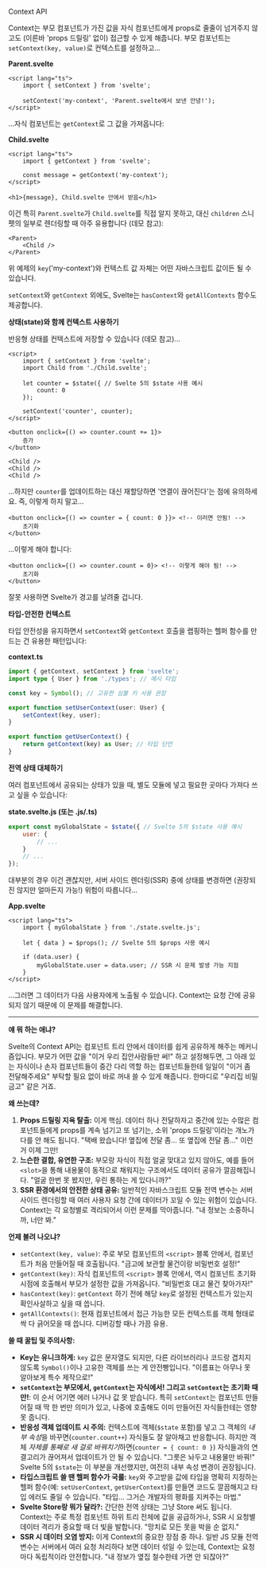 Context API

Context는 부모 컴포넌트가 가진 값을 자식 컴포넌트에게 props로 줄줄이 넘겨주지 않고도 (이른바 'props 드릴링' 없이) 접근할 수 있게 해줍니다. 부모 컴포넌트는 `setContext(key, value)`로 컨텍스트를 설정하고...

**Parent.svelte**
```svelte
<script lang="ts">
	import { setContext } from 'svelte';

	setContext('my-context', 'Parent.svelte에서 보낸 안녕!');
</script>
```

...자식 컴포넌트는 `getContext`로 그 값을 가져옵니다:

**Child.svelte**
```svelte
<script lang="ts">
	import { getContext } from 'svelte';

	const message = getContext('my-context');
</script>

<h1>{message}, Child.svelte 안에서 받음</h1>
```

이건 특히 `Parent.svelte`가 `Child.svelte`를 직접 알지 못하고, 대신 `children` 스니펫의 일부로 렌더링할 때 아주 유용합니다 (데모 참고):

```svelte
<Parent>
	<Child />
</Parent>
```

위 예제의 `key`('my-context')와 컨텍스트 값 자체는 어떤 자바스크립트 값이든 될 수 있습니다.

`setContext`와 `getContext` 외에도, Svelte는 `hasContext`와 `getAllContexts` 함수도 제공합니다.

**상태(state)와 함께 컨텍스트 사용하기**

반응형 상태를 컨텍스트에 저장할 수 있습니다 (데모 참고)...

```svelte
<script>
	import { setContext } from 'svelte';
	import Child from './Child.svelte';

	let counter = $state({ // Svelte 5의 $state 사용 예시
		count: 0
	});

	setContext('counter', counter);
</script>

<button onclick={() => counter.count += 1}>
	증가
</button>

<Child />
<Child />
<Child />
```

...하지만 `counter`를 업데이트하는 대신 재할당하면 '연결이 끊어진다'는 점에 유의하세요. 즉, 이렇게 하지 말고...

```svelte
<button onclick={() => counter = { count: 0 }}> <!-- 이러면 안됨! -->
	초기화
</button>
```

...이렇게 해야 합니다:

```svelte
<button onclick={() => counter.count = 0}> <!-- 이렇게 해야 됨! -->
	초기화
</button>
```

잘못 사용하면 Svelte가 경고를 날려줄 겁니다.

**타입-안전한 컨텍스트**

타입 안전성을 유지하면서 `setContext`와 `getContext` 호출을 랩핑하는 헬퍼 함수를 만드는 건 유용한 패턴입니다:

**context.ts**
```typescript
import { getContext, setContext } from 'svelte';
import type { User } from './types'; // 예시 타입

const key = Symbol(); // 고유한 심볼 키 사용 권장

export function setUserContext(user: User) {
	setContext(key, user);
}

export function getUserContext() {
	return getContext(key) as User; // 타입 단언
}
```

**전역 상태 대체하기**

여러 컴포넌트에서 공유되는 상태가 있을 때, 별도 모듈에 넣고 필요한 곳마다 가져다 쓰고 싶을 수 있습니다:

**state.svelte.js (또는 .js/.ts)**
```javascript
export const myGlobalState = $state({ // Svelte 5의 $state 사용 예시
	user: {
		// ...
	}
	// ...
});
```

대부분의 경우 이건 괜찮지만, 서버 사이드 렌더링(SSR) 중에 상태를 변경하면 (권장되진 않지만 얼마든지 가능!) 위험이 따릅니다...

**App.svelte**
```svelte
<script lang="ts">
	import { myGlobalState } from './state.svelte.js';

	let { data } = $props(); // Svelte 5의 $props 사용 예시

	if (data.user) {
		myGlobalState.user = data.user; // SSR 시 문제 발생 가능 지점
	}
</script>
```

...그러면 그 데이터가 다음 사용자에게 노출될 수 있습니다. Context는 요청 간에 공유되지 않기 때문에 이 문제를 해결합니다.

---

**얘 뭐 하는 애냐?**

Svelte의 Context API는 컴포넌트 트리 안에서 데이터를 쉽게 공유하게 해주는 메커니즘입니다. 부모가 어떤 값을 "이거 우리 집안사람들만 써!" 하고 설정해두면, 그 아래 있는 자식이나 손자 컴포넌트들이 중간 다리 역할 하는 컴포넌트들한테 일일이 "이거 좀 전달해주세요" 부탁할 필요 없이 바로 꺼내 쓸 수 있게 해줍니다. 한마디로 "우리집 비밀금고" 같은 거죠.

**왜 쓰는데?**

1.  **Props 드릴링 지옥 탈출:** 이게 핵심. 데이터 하나 전달하자고 중간에 있는 수많은 컴포넌트들에게 props를 계속 넘기고 또 넘기는, 소위 'props 드릴링'이라는 개노가다를 안 해도 됩니다. "택배 왔습니다! 옆집에 전달 좀... 또 옆집에 전달 좀..." 이런 거 이제 그만!
2.  **느슨한 결합, 유연한 구조:** 부모랑 자식이 직접 얼굴 맞대고 있지 않아도, 예를 들어 `<slot>`을 통해 내용물이 동적으로 채워지는 구조에서도 데이터 공유가 깔끔해집니다. "얼굴 한번 못 봤지만, 우린 통하는 게 있다니까?"
3.  **SSR 환경에서의 안전한 상태 공유:** 일반적인 자바스크립트 모듈 전역 변수는 서버 사이드 렌더링할 때 여러 사용자 요청 간에 데이터가 꼬일 수 있는 위험이 있습니다. Context는 각 요청별로 격리되어서 이런 문제를 막아줍니다. "내 정보는 소중하니까, 너만 봐."

**언제 불려 나오냐?**

*   `setContext(key, value)`: 주로 부모 컴포넌트의 `<script>` 블록 안에서, 컴포넌트가 처음 만들어질 때 호출됩니다. "금고에 보관할 물건이랑 비밀번호 설정!"
*   `getContext(key)`: 자식 컴포넌트의 `<script>` 블록 안에서, 역시 컴포넌트 초기화 시점에 호출해서 부모가 설정한 값을 가져옵니다. "비밀번호 대고 물건 찾아가자!"
*   `hasContext(key)`: `getContext` 하기 전에 해당 `key`로 설정된 컨텍스트가 있는지 확인사살하고 싶을 때 씁니다.
*   `getAllContexts()`: 현재 컴포넌트에서 접근 가능한 모든 컨텍스트를 객체 형태로 싹 다 긁어모을 때 씁니다. 디버깅할 때나 가끔 유용.

**쓸 때 꿀팁 및 주의사항:**

*   **Key는 유니크하게:** `key` 값은 문자열도 되지만, 다른 라이브러리나 코드랑 겹치지 않도록 `Symbol()`이나 고유한 객체를 쓰는 게 안전빵입니다. "이름표는 아무나 못 알아보게 특수 제작으로!"
*   **`setContext`는 부모에서, `getContext`는 자식에서! 그리고 `setContext`는 초기화 때만!**: 이 순서 어기면 에러 나거나 값 못 받습니다. 특히 `setContext`는 컴포넌트 만들어질 때 딱 한 번만 의미가 있고, 나중에 호출해도 이미 만들어진 자식들한테는 영향 못 줍니다.
*   **반응성 객체 업데이트 시 주의:** 컨텍스트에 객체(`$state` 포함)를 넣고 그 객체의 *내부 속성*을 바꾸면(`counter.count++`) 자식들도 잘 알아채고 반응합니다. 하지만 객체 *자체를 통째로 새 걸로 바꿔치기*하면(`counter = { count: 0 }`) 자식들과의 연결고리가 끊어져서 업데이트가 안 될 수 있습니다. "그릇은 놔두고 내용물만 바꿔!" Svelte 5의 `$state`는 이 부분을 개선했지만, 여전히 내부 속성 변경이 권장됩니다.
*   **타입스크립트 쓸 땐 헬퍼 함수가 국룰:** `key`와 주고받을 값에 타입을 명확히 지정하는 헬퍼 함수(예: `setUserContext`, `getUserContext`)를 만들면 코드도 깔끔해지고 타입 에러도 줄일 수 있습니다. "타입... 그거슨 개발자의 평화를 지켜주는 마법."
*   **Svelte Store랑 뭐가 달라?:** 간단한 전역 상태는 그냥 Store 써도 됩니다. Context는 주로 특정 컴포넌트 하위 트리 전체에 값을 공급하거나, SSR 시 요청별 데이터 격리가 중요할 때 더 빛을 발합니다. "망치로 모든 못을 박을 순 없지."
*   **SSR 시 데이터 오염 방지:** 이게 Context의 중요한 장점 중 하나. 일반 JS 모듈 전역 변수는 서버에서 여러 요청 처리하다 보면 데이터 섞일 수 있는데, Context는 요청마다 독립적이라 안전합니다. "내 정보가 옆집 철수한테 가면 안 되잖아?"
